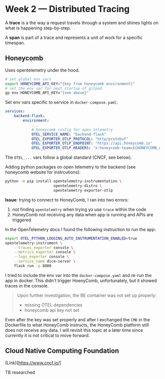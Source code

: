 # Week 2 — Distributed Tracing

A **trace** is a the way a request travels through a system and shines lights on what is happening step-by-step.

A **span** is part of a trace and represents a unit of work for a specific timespan.

## Honeycomb
Uses opentelemetry under the hood.

```bash
# set global env vars
export HONEYCOMB_API_KEY="{key from honeycomb environment}"
# set the env var for next startup of gitpod
gp env HONEYCOMB_API_KEY="{see above}"
```

Set env vars specific to service in `docker-compose.yaml`:
```yaml
services:
    backend-flask:
        environment:
            ...
            # honeycomb config for open telemetry
            OTEL_SERVICE_NAME: "backend-flask"
            OTEL_EXPORTER_OTLP_PROTOCOL: "http/protobuf"
            OTEL_EXPORTER_OTLP_ENDPOINT: "https://api.honeycomb.io"
            OTEL_EXPORTER_OTLP_HEADERS: "x-honeycomb-team=${HONEYCOMB_API_KEY}"
```
The `OTEL_...` vars follow a global standard (CNCF, see below).

Adding python packages on open telemetry to the backend (see honeycomb website for instrcutions):
```bash
python -m pip install opentelemetry-instrumentation \
                      opentelemetry-distro \
                      opentelemetry-exporter-otlp
```

**Issue**: trying to connect to HoneyComb, I ran into two errors:
1. not finding `opentelemtry` when trying yo use `trace` within the code
2. HoneyComb not receiving any data when app is running and APIs are triggered

In the OpenTelemetry docs I found the following instruction to run the app:
```bash
export OTEL_PYTHON_LOGGING_AUTO_INSTRUMENTATION_ENABLED=true
opentelemetry-instrument \
    --traces_exporter console \
    --metrics_exporter console \
    --logs_exporter console \
    --service_name dice-server \
    flask run -p 8080
```

I tried to include the env var into the `docker-compose.yaml` and re-run the app in docker. This didn't trigger HoenyComb, unfortunately, but it showed traces in the console.

> Upon further investigation, the BE container was not set up properly:
> - missing OTEL dependencies
> - honeycomb api key not set

Even after the key was set properly and after I exchanged the `CMD` in the Dockerfile to what HoneyComb instructs, the HoneyComb platform still does not receive any data. I will revisit this topic at a later time since currently it is not critical to move forward.


## Cloud Native Computing Foundation
(Link)[https://www.cncf.io/]

TB researched